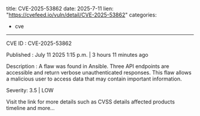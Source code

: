  
title: CVE-2025-53862
date: 2025-7-11
lien: "https://cvefeed.io/vuln/detail/CVE-2025-53862"
categories:
  - cve
---

CVE ID : CVE-2025-53862

Published :  July 11
2025
1:15 p.m. | 3 hours
11 minutes ago

Description : A flaw was found in Ansible. Three API endpoints are accessible and return verbose
unauthenticated responses. This flaw allows a malicious user to access data that may contain important information.

Severity: 3.5 | LOW

Visit the link for more details
such as CVSS details
affected products
timeline
and more...
